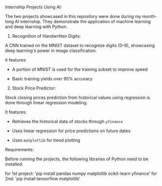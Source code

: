 Internship Projects Using AI:

The two projects showcased in this repository were done during my month-long AI internship. They demonstrate the application of machine learning and deep learning with Python.  

1. Recognition of Handwritten Digits:  

A CNN trained on the MNIST dataset to recognize digits (0–9), showcasing deep learning's power in image classification.

It features:

- A portion of MNIST is used for the training subset to improve speed  

- Basic training yields over 95% accuracy  

2. Stock Price Predictor:

Stock closing prices prediction from historical values using regression is done through linear regression modeling.  

It features:

- Retrieves the historical data of stocks through `yfinance`  

- Uses linear regression for price predictions on future dates.  

- Uses `matplotlib` for trend plotting  

Requirements:

Before running the projects, the following libraries of Python need to be installed:  

for 1st project: 'pip install pandas numpy matplotlib scikit-learn yfinance' 
for 2nd: 'pip install tensorflow matplotlib'

